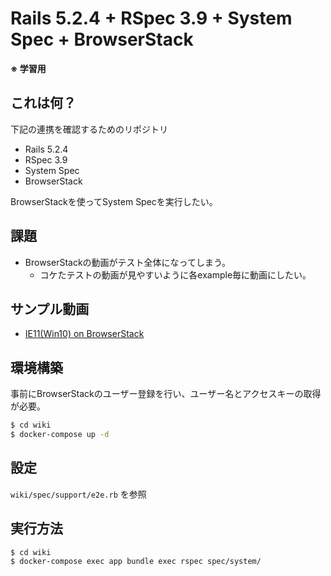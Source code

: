 # Rails 5.2.4 + RSpec 3.9 + System Spec + BrowserStack

**※ 学習用**

## これは何？

下記の連携を確認するためのリポジトリ

- Rails 5.2.4
- RSpec 3.9
- System Spec
- BrowserStack

BrowserStackを使ってSystem Specを実行したい。

## 課題

- BrowserStackの動画がテスト全体になってしまう。
  - コケたテストの動画が見やすいように各example毎に動画にしたい。

## サンプル動画

- [IE11(Win10) on BrowserStack](https://github.com/fukata/study-rails-rspec-browserstack/raw/master/assets/video-1c337e929893ab972fa5a43743f2fb3caeb8c978.mp4)

## 環境構築

事前にBrowserStackのユーザー登録を行い、ユーザー名とアクセスキーの取得が必要。

```bash
$ cd wiki
$ docker-compose up -d
```

## 設定

`wiki/spec/support/e2e.rb` を参照

## 実行方法

```bash
$ cd wiki
$ docker-compose exec app bundle exec rspec spec/system/
```
